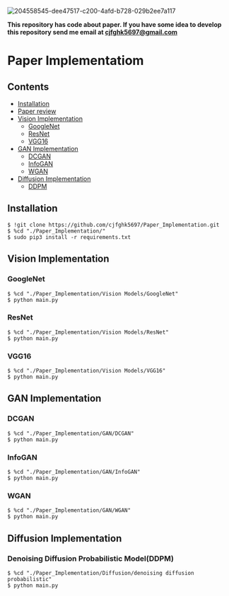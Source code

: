 ![204558545-dee47517-c200-4afd-b728-029b2ee7a117](https://user-images.githubusercontent.com/80466735/204776231-11904cf1-7759-4094-946b-20c234bebf1e.png)

**This repository has code about paper. If you have some idea to develop this repository send me email at cjfghk5697@gmail.com**

# Paper Implementatiom

## Contents
  * [Installation](#installation)
  * [Paper review](https://github.com/cjfghk5697/Paper_Review)
  * [Vision Implementation](#vision-implementation)
    + [GoogleNet](#googlenet)
    + [ResNet](#resnet)
    + [VGG16](#vgg16)
  * [GAN Implementation](#gan-implementation)
    + [DCGAN](#dcgan)
    + [InfoGAN](#infogan)
    + [WGAN](#wgan)
  * [Diffusion Implementation](#diffusion-implementation)
    + [DDPM](#denoising-diffusion-probabilistic-model(ddpm))
    
## Installation
```
$ !git clone https://github.com/cjfghk5697/Paper_Implementation.git
$ %cd "./Paper_Implementation/"
$ sudo pip3 install -r requirements.txt
```

## Vision Implementation
### GoogleNet
```
$ %cd "./Paper_Implementation/Vision Models/GoogleNet"
$ python main.py
```

### ResNet
```
$ %cd "./Paper_Implementation/Vision Models/ResNet"
$ python main.py
```

### VGG16
```
$ %cd "./Paper_Implementation/Vision Models/VGG16"
$ python main.py
```


## GAN Implementation
### DCGAN
```
$ %cd "./Paper_Implementation/GAN/DCGAN"
$ python main.py
```
### InfoGAN
```
$ %cd "./Paper_Implementation/GAN/InfoGAN"
$ python main.py
```
### WGAN
```
$ %cd "./Paper_Implementation/GAN/WGAN"
$ python main.py
```
## Diffusion Implementation
### Denoising Diffusion Probabilistic Model(DDPM)
```
$ %cd "./Paper_Implementation/Diffusion/denoising diffusion probabilistic"
$ python main.py
```
